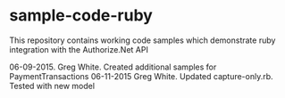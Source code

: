 # sample-code-ruby
This repository contains working code samples which demonstrate ruby integration with the Authorize.Net API

06-09-2015. Greg White. Created additional samples for PaymentTransactions
06-11-2015  Greg White. Updated capture-only.rb. Tested with new model              